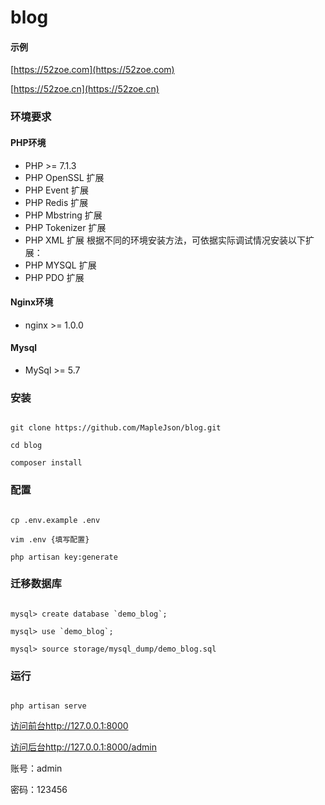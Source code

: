 # blog

#### 示例
[https://52zoe.com](https://52zoe.com)

[https://52zoe.cn](https://52zoe.cn)

### 环境要求

#### PHP环境
- PHP >= 7.1.3
- PHP OpenSSL 扩展
- PHP Event 扩展
- PHP Redis 扩展
- PHP Mbstring 扩展
- PHP Tokenizer 扩展
- PHP XML 扩展
根据不同的环境安装方法，可依据实际调试情况安装以下扩展：
- PHP MYSQL 扩展
- PHP PDO 扩展

#### Nginx环境
- nginx >= 1.0.0

#### Mysql
- MySql >= 5.7

### 安装

```

git clone https://github.com/MapleJson/blog.git

cd blog

composer install

```

### 配置

```

cp .env.example .env

vim .env {填写配置}

php artisan key:generate

```

### 迁移数据库

```

mysql> create database `demo_blog`;

mysql> use `demo_blog`;

mysql> source storage/mysql_dump/demo_blog.sql

```

### 运行

```

php artisan serve

```

[访问前台<http://127.0.0.1:8000>](http://127.0.0.1:8000)

[访问后台<http://127.0.0.1:8000/admin>](http://127.0.0.1:8000/admin)

账号：admin

密码：123456
